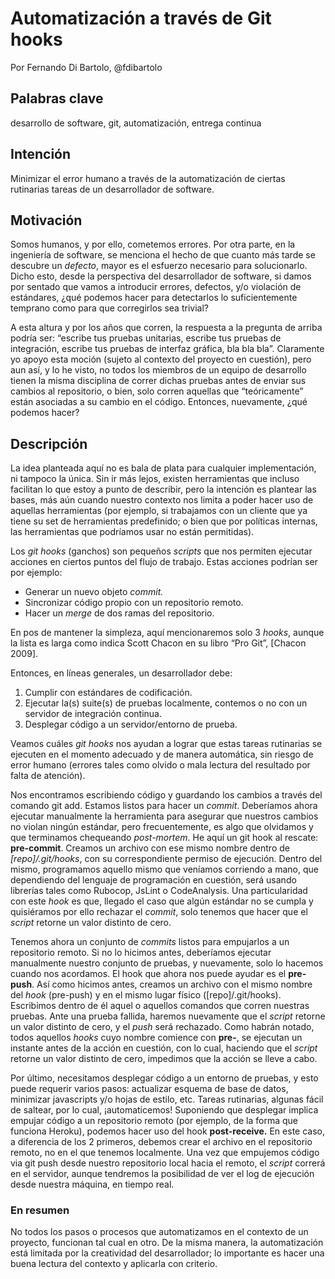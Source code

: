 # Automatización a través de Git hooks
Por Fernando Di Bartolo, @fdibartolo

## Palabras clave
desarrollo de software, git, automatización, entrega continua

## Intención
Minimizar el error humano a través de la automatización de ciertas rutinarias tareas de un desarrollador de software.

## Motivación
Somos humanos, y por ello, cometemos errores. Por otra parte, en la ingeniería de software, se menciona el hecho de que cuanto más tarde se descubre un _defecto_, mayor es el esfuerzo necesario para solucionarlo. Dicho esto, desde la perspectiva del desarrollador de software, si damos por sentado que vamos a introducir errores, defectos, y/o violación de estándares, ¿qué podemos hacer para detectarlos lo suficientemente temprano como para que corregirlos sea trivial?

A esta altura y por los años que corren, la respuesta a la pregunta de arriba podría ser: “escribe tus pruebas unitarias, escribe tus pruebas de integración, escribe tus pruebas de interfaz gráfica, bla bla bla”. Claramente yo apoyo esta moción (sujeto al contexto del proyecto en cuestión), pero aun así, y lo he visto, no todos los miembros de un equipo de desarrollo tienen la misma disciplina de correr dichas pruebas antes de enviar sus cambios al repositorio, o bien, solo corren aquellas que “teóricamente” están asociadas a su cambio en el código. Entonces, nuevamente, ¿qué podemos hacer?

## Descripción
La idea planteada aquí no es bala de plata para cualquier implementación, ni tampoco la única. Sin ir más lejos, existen herramientas que incluso facilitan lo que estoy a punto de describir, pero la intención es plantear las bases, más aún cuando nuestro contexto nos limita a poder hacer uso de aquellas herramientas (por ejemplo, si trabajamos con un cliente que ya tiene su set de herramientas predefinido; o bien que por políticas internas, las herramientas que podríamos usar no están permitidas).

Los _git hooks_ (ganchos) son pequeños _scripts_ que nos permiten ejecutar acciones en ciertos puntos del flujo de trabajo. Estas acciones podrían ser por ejemplo:

*   Generar un nuevo objeto _commit._
*   Sincronizar código propio con un repositorio remoto.
*   Hacer un _merge_ de dos ramas del repositorio.

En pos de mantener la simpleza, aquí mencionaremos solo 3 _hooks_, aunque la lista es larga como indica Scott Chacon en su libro “Pro Git”, [Chacon 2009].

Entonces, en líneas generales, un desarrollador debe:

1.  Cumplir con estándares de codificación.
2.  Ejecutar la(s) suite(s) de pruebas localmente, contemos o no con un servidor de integración continua.
3.  Desplegar código a un servidor/entorno de prueba.

Veamos cuáles _git hooks_ nos ayudan a lograr que estas tareas rutinarias se ejecuten en el momento adecuado y de manera automática, sin riesgo de error humano (errores tales como olvido o mala lectura del resultado por falta de atención).

Nos encontramos escribiendo código y guardando los cambios a través del comando git add. Estamos listos para hacer un _commit_. Deberíamos ahora ejecutar manualmente la herramienta para asegurar que nuestros cambios no violan ningún estándar, pero frecuentemente, es algo que olvidamos y que terminamos chequeando _post-mortem_. He aquí un git hook al rescate: **pre-commit**. Creamos un archivo con ese mismo nombre dentro de _[repo]/.git/hooks_, con su correspondiente permiso de ejecución. Dentro del mismo, programamos aquello mismo que veníamos corriendo a mano, que dependiendo del lenguaje de programación en cuestión, será usando librerías tales como Rubocop, JsLint o CodeAnalysis. Una particularidad con este _hook_ es que, llegado el caso que algún estándar no se cumpla y quisiéramos por ello rechazar el _commit_, solo tenemos que hacer que el _script_ retorne un valor distinto de cero.

Tenemos ahora un conjunto de _commits_ listos para empujarlos a un repositorio remoto. Si no lo hicimos antes, deberíamos ejecutar manualmente nuestro conjunto de pruebas, y nuevamente, solo lo hacemos cuando nos acordamos. El hook que ahora nos puede ayudar es el **pre-push**. Así como hicimos antes, creamos un archivo con el mismo nombre del _hook_ (pre-push) y en el mismo lugar físico ([repo]/.git/hooks). Escribimos dentro de él aquel o aquellos comandos que corren nuestras pruebas. Ante una prueba fallida, haremos nuevamente que el _script_ retorne un valor distinto de cero, y el _push_ será rechazado. Como habrán notado, todos aquellos _hooks_ cuyo nombre comience con **pre-**, se ejecutan un instante antes de la acción en cuestión, con lo cual, haciendo que el _script_ retorne un valor distinto de cero, impedimos que la acción se lleve a cabo.

Por último, necesitamos desplegar código a un entorno de pruebas, y esto puede requerir varios pasos: actualizar esquema de base de datos, minimizar javascripts y/o hojas de estilo, etc. Tareas rutinarias, algunas fácil de saltear, por lo cual, ¡automaticemos! Suponiendo que desplegar implica empujar código a un repositorio remoto (por ejemplo, de la forma que funciona Heroku), podemos hacer uso del hook **post-receive.** En este caso, a diferencia de los 2 primeros, debemos crear el archivo en el repositorio remoto, no en el que tenemos localmente. Una vez que empujemos código via git push desde nuestro repositorio local hacia el remoto, el _script_ correrá en el servidor, aunque tendremos la posibilidad de ver el log de ejecución desde nuestra máquina, en tiempo real.

### En resumen
No todos los pasos o procesos que automatizamos en el contexto de un proyecto, funcionan tal cual en otro. De la misma manera, la automatización está limitada por la creatividad del desarrollador; lo importante es hacer una buena lectura del contexto y aplicarla con criterio.